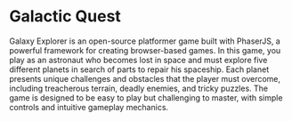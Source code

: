 # Galactic Quest

Galaxy Explorer is an open-source platformer game built with PhaserJS, a powerful framework for creating browser-based games. In this game, you play as an astronaut who becomes lost in space and must explore five different planets in search of parts to repair his spaceship. Each planet presents unique challenges and obstacles that the player must overcome, including treacherous terrain, deadly enemies, and tricky puzzles. The game is designed to be easy to play but challenging to master, with simple controls and intuitive gameplay mechanics.
